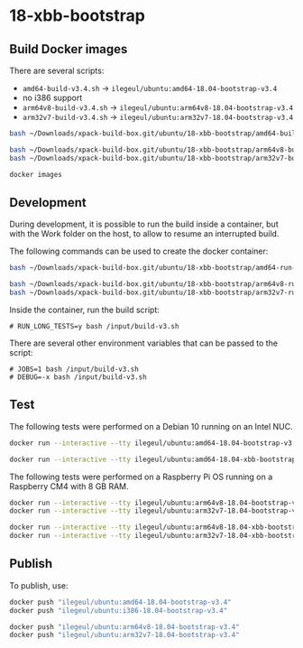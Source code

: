 
# 18-xbb-bootstrap

## Build Docker images

There are several scripts:

- `amd64-build-v3.4.sh` -> `ilegeul/ubuntu:amd64-18.04-bootstrap-v3.4`
- no i386 support
- `arm64v8-build-v3.4.sh` -> `ilegeul/ubuntu:arm64v8-18.04-bootstrap-v3.4`
- `arm32v7-build-v3.4.sh` -> `ilegeul/ubuntu:arm32v7-18.04-bootstrap-v3.4`

```sh
bash ~/Downloads/xpack-build-box.git/ubuntu/18-xbb-bootstrap/amd64-build-v3.4.sh

bash ~/Downloads/xpack-build-box.git/ubuntu/18-xbb-bootstrap/arm64v8-build-v3.4.sh
bash ~/Downloads/xpack-build-box.git/ubuntu/18-xbb-bootstrap/arm32v7-build-v3.4.sh

docker images
```

## Development

During development, it is possible to run the build inside a container,
but with the Work folder on the host, to allow to resume an interrupted
build.

The following commands can be used to create the docker container:

```sh
bash ~/Downloads/xpack-build-box.git/ubuntu/18-xbb-bootstrap/amd64-run-v3.4.sh

bash ~/Downloads/xpack-build-box.git/ubuntu/18-xbb-bootstrap/arm64v8-run-v3.4.sh
bash ~/Downloads/xpack-build-box.git/ubuntu/18-xbb-bootstrap/arm32v7-run-v3.4.sh
```

Inside the container, run the build script:

```console
# RUN_LONG_TESTS=y bash /input/build-v3.sh
```

There are several other environment variables that can be passed to the script:

```console
# JOBS=1 bash /input/build-v3.sh
# DEBUG=-x bash /input/build-v3.sh
```

## Test

The following tests were performed on a Debian 10
running on an Intel NUC.

```sh
docker run --interactive --tty ilegeul/ubuntu:amd64-18.04-bootstrap-v3.4

docker run --interactive --tty ilegeul/ubuntu:amd64-18.04-xbb-bootstrap-v3.4
```

The following tests were performed on a Raspberry Pi OS
running on a Raspberry CM4 with 8 GB RAM.

```sh
docker run --interactive --tty ilegeul/ubuntu:arm64v8-18.04-bootstrap-v3.4
docker run --interactive --tty ilegeul/ubuntu:arm32v7-18.04-bootstrap-v3.4

docker run --interactive --tty ilegeul/ubuntu:arm64v8-18.04-xbb-bootstrap-v3.4
docker run --interactive --tty ilegeul/ubuntu:arm32v7-18.04-xbb-bootstrap-v3.4
```

## Publish

To publish, use:

```sh
docker push "ilegeul/ubuntu:amd64-18.04-bootstrap-v3.4"
docker push "ilegeul/ubuntu:i386-18.04-bootstrap-v3.4"

docker push "ilegeul/ubuntu:arm64v8-18.04-bootstrap-v3.4"
docker push "ilegeul/ubuntu:arm32v7-18.04-bootstrap-v3.4"
```
